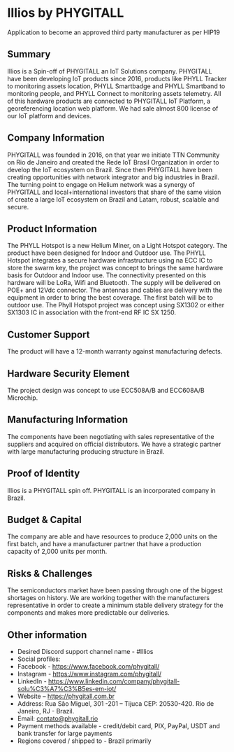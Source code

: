 # Illios by PHYGITALL

Application to become an approved third party manufacturer as per HIP19

## Summary

Illios is a Spin-off of PHYGITALL an IoT Solutions company.
PHYGITALL have been developing IoT products since 2016, products like PHYLL Tracker to monitoring assets location, PHYLL Smartbadge and PHYLL Smartband to monitoring people, and PHYLL Connect to monitoring assets telemetry. All of this hardware products are connected to PHYGITALL IoT Platform, a georeferencing location web platform. We had sale almost 800 license of our IoT platform and devices.

## Company Information

PHYGITALL was founded in 2016, on that year we initiate TTN Community on Rio de Janeiro and created the Rede IoT Brasil Organization in order to develop the IoT ecosystem on Brazil. Since then PHYGITALL have been creating opportunities with network integrator and big industries in Brazil. The turning point to engage on Helium network was a synergy of PHYGITALL and local+international investors that share of the same vision of create a large IoT ecosystem on Brazil and Latam, robust, scalable and secure.

## Product Information

The PHYLL Hotspot is a new Helium Miner, on a Light Hotspot category. The product have been designed for Indoor and Outdoor use.
The PHYLL Hotspot integrates a secure hardware infrastructure using na ECC IC to store the swarm key, the project was concept to brings the same hardware basis for Outdoor and Indoor use. The connectivity presented on this hardware will be LoRa, Wifi and Bluetooth. The supply will be delivered on POE+ and 12Vdc connector. The antennas and cables are delivery with the equipment in order to bring the best coverage. The first batch will be to outdoor use. The Phyll Hotspot project was concept using SX1302 or either SX1303 IC in association with the front-end RF IC SX 1250.

## Customer Support

The product will have a 12-month warranty against manufacturing defects.

## Hardware Security Element

The project design was concept to use ECC508A/B and ECC608A/B Microchip.

## Manufacturing Information

The components have been negotiating with sales representative of the suppliers and acquired on official distributors. We have a strategic partner with large manufacturing producing structure in Brazil.

## Proof of Identity

Illios is a PHYGITALL spin off. PHYGITALL is an incorporated company in Brazil.

## Budget & Capital

The company are able and have resources to produce 2,000 units on the first batch, and have a manufacturer partner that have a production capacity of 2,000 units per month.

## Risks & Challenges

The semiconductors market have been passing through one of the biggest shortages on history. We are working together with the manufacturers representative in order to create a minimum stable delivery strategy for the components and makes more predictable our deliveries.

## Other information

- Desired Discord support channel name - #Illios
- Social profiles:
- Facebook - <https://www.facebook.com/phygitall/>
- Instagram - <https://www.instagram.com/phygitall/>
- LinkedIn - <https://www.linkedin.com/company/phygitall-solu%C3%A7%C3%B5es-em-iot/>
- Website – <https://phygitall.com.br>
- Address: Rua São Miguel, 301 -201 – Tijuca CEP: 20530-420. Rio de Janeiro, RJ - Brazil.
- Email: contato@phygitall.rio
- Payment methods available - credit/debit card, PIX, PayPal, USDT and bank transfer for large payments
- Regions covered / shipped to - Brazil primarily
